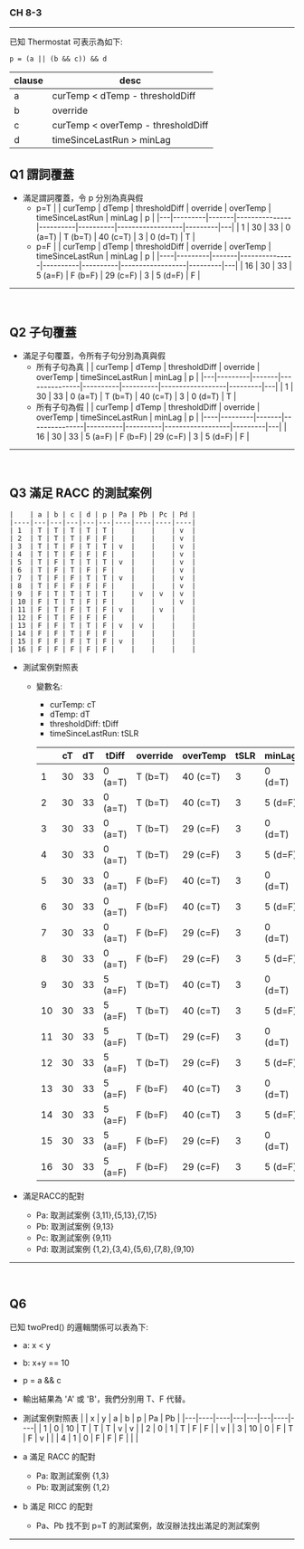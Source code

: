 ### CH 8-3

---

已知 Thermostat 可表示為如下:

```
p = (a || (b && c)) && d
```

| clause | desc                               |
|--------|------------------------------------|
| a      | curTemp < dTemp - thresholdDiff    |
| b      | override                           |
| c      | curTemp < overTemp - thresholdDiff |
| d      | timeSinceLastRun > minLag          |


## Q1 謂詞覆蓋
- 滿足謂詞覆蓋，令 p 分別為真與假
  - p=T
    |   | curTemp | dTemp | thresholdDiff | override | overTemp | timeSinceLastRun | minLag  | p |
    |---|---------|-------|---------------|----------|----------|------------------|---------|---|
    | 1 | 30      | 33    | 0 (a=T)       | T (b=T)  | 40 (c=T) | 3                | 0 (d=T) | T |
  - p=F
    |    | curTemp | dTemp | thresholdDiff | override | overTemp | timeSinceLastRun | minLag  | p |
    |----|---------|-------|---------------|----------|----------|------------------|---------|---|
    | 16 | 30      | 33    | 5 (a=F)       | F (b=F)  | 29 (c=F) | 3                | 5 (d=F) | F |

---
<br>

## Q2 子句覆蓋
- 滿足子句覆蓋，令所有子句分別為真與假
  - 所有子句為真
    |   | curTemp | dTemp | thresholdDiff | override | overTemp | timeSinceLastRun | minLag  | p |
    |---|---------|-------|---------------|----------|----------|------------------|---------|---|
    | 1 | 30      | 33    | 0 (a=T)       | T (b=T)  | 40 (c=T) | 3                | 0 (d=T) | T |
  - 所有子句為假
    |    | curTemp | dTemp | thresholdDiff | override | overTemp | timeSinceLastRun | minLag  | p |
    |----|---------|-------|---------------|----------|----------|------------------|---------|---|
    | 16 | 30      | 33    | 5 (a=F)       | F (b=F)  | 29 (c=F) | 3                | 5 (d=F) | F |
---
<br>


## Q3 滿足 RACC 的測試案例

    |    | a | b | c | d | p | Pa | Pb | Pc | Pd |
    |----|---|---|---|---|---|----|----|----|----|
    | 1  | T | T | T | T | T |    |    |    | v  |
    | 2  | T | T | T | F | F |    |    |    | v  |
    | 3  | T | T | F | T | T | v  |    |    | v  |
    | 4  | T | T | F | F | F |    |    |    | v  |
    | 5  | T | F | T | T | T | v  |    |    | v  |
    | 6  | T | F | T | F | F |    |    |    | v  |
    | 7  | T | F | F | T | T | v  |    |    | v  |
    | 8  | T | F | F | F | F |    |    |    | v  |
    | 9  | F | T | T | T | T |    | v  | v  | v  |
    | 10 | F | T | T | F | F |    |    |    | v  |
    | 11 | F | T | F | T | F | v  |    | v  |    |
    | 12 | F | T | F | F | F |    |    |    |    |
    | 13 | F | F | T | T | F | v  | v  |    |    |
    | 14 | F | F | T | F | F |    |    |    |    |
    | 15 | F | F | F | T | F | v  |    |    |    |
    | 16 | F | F | F | F | F |    |    |    |    |

  - 測試案例對照表

    - 變數名:
      - curTemp: cT
      - dTemp: dT
      - thresholdDiff: tDiff
      - timeSinceLastRun: tSLR

      |    | cT | dT | tDiff   | override | overTemp | tSLR | minLag  | p |
      |----|----|----|---------|----------|----------|------|---------|---|
      | 1  | 30 | 33 | 0 (a=T) | T (b=T)  | 40 (c=T) | 3    | 0 (d=T) | T |
      | 2  | 30 | 33 | 0 (a=T) | T (b=T)  | 40 (c=T) | 3    | 5 (d=F) | F |
      | 3  | 30 | 33 | 0 (a=T) | T (b=T)  | 29 (c=F) | 3    | 0 (d=T) | T |
      | 4  | 30 | 33 | 0 (a=T) | T (b=T)  | 29 (c=F) | 3    | 5 (d=F) | F |
      | 5  | 30 | 33 | 0 (a=T) | F (b=F)  | 40 (c=T) | 3    | 0 (d=T) | T |
      | 6  | 30 | 33 | 0 (a=T) | F (b=F)  | 40 (c=T) | 3    | 5 (d=F) | F |
      | 7  | 30 | 33 | 0 (a=T) | F (b=F)  | 29 (c=F) | 3    | 0 (d=T) | T |
      | 8  | 30 | 33 | 0 (a=T) | F (b=F)  | 29 (c=F) | 3    | 5 (d=F) | F |
      | 9  | 30 | 33 | 5 (a=F) | T (b=T)  | 40 (c=T) | 3    | 0 (d=T) | T |
      | 10 | 30 | 33 | 5 (a=F) | T (b=T)  | 40 (c=T) | 3    | 5 (d=F) | F |
      | 11 | 30 | 33 | 5 (a=F) | T (b=T)  | 29 (c=F) | 3    | 0 (d=T) | F |
      | 12 | 30 | 33 | 5 (a=F) | T (b=T)  | 29 (c=F) | 3    | 5 (d=F) | F |
      | 13 | 30 | 33 | 5 (a=F) | F (b=F)  | 40 (c=T) | 3    | 0 (d=T) | F |
      | 14 | 30 | 33 | 5 (a=F) | F (b=F)  | 40 (c=T) | 3    | 5 (d=F) | F |
      | 15 | 30 | 33 | 5 (a=F) | F (b=F)  | 29 (c=F) | 3    | 0 (d=T) | F |
      | 16 | 30 | 33 | 5 (a=F) | F (b=F)  | 29 (c=F) | 3    | 5 (d=F) | F |

  - 滿足RACC的配對
    - Pa: 取測試案例 {3,11},{5,13},{7,15}
    - Pb: 取測試案例 {9,13}
    - Pc: 取測試案例 {9,11}
    - Pd: 取測試案例 {1,2},{3,4},{5,6},{7,8},{9,10}



---
<br>


## Q6

已知 twoPred() 的邏輯關係可以表為下:

- a: x < y
- b: x+y == 10
- p = a && c
- 輸出結果為 'A' 或 'B'，我們分別用 T、F 代替。

- 測試案例對照表
  |   | x  | y  | a | b | p | Pa | Pb |
  |---|----|----|---|---|---|----|----|
  | 1 | 0  | 10 | T | T | T | v  | v  |
  | 2 | 0  | 1  | T | F | F |    | v  |
  | 3 | 10 | 0  | F | T | F | v  |    |
  | 4 | 1  | 0  | F | F | F |    |    |

- a 滿足 RACC 的配對
  - Pa: 取測試案例 {1,3}
  - Pb: 取測試案例 {1,2}
- b 滿足 RICC 的配對
  - Pa、Pb 找不到 p=T 的測試案例，故沒辦法找出滿足的測試案例

---
<br>